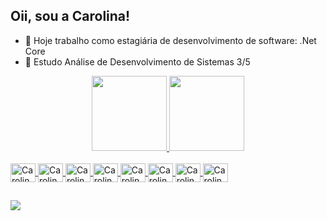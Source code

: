 ## Oii, sou a Carolina!

- 🔭 Hoje trabalho como estagiária de desenvolvimento de software: .Net Core
- 🌱 Estudo Análise de Desenvolvimento de Sistemas 3/5


<div align="center">
  <a href="https://github.com/carolinacatelan">
  <img height="120em" src="https://github-readme-stats.vercel.app/api?username=carolinacatelan&show_icons=true&theme=dracula&include_all_commits=true&count_private=true"/>
  <img height="120em" src="https://github-readme-stats.vercel.app/api/top-langs/?username=carolinacatelan&layout=compact&langs_count=7&theme=dracula"/>
    
</div>
<div style="display: inline_block"><br>
  <img align="center" alt="Carolina-angularjs" height="30" width="40" src="https://cdn.jsdelivr.net/gh/devicons/devicon/icons/angularjs/angularjs-plain.svg">
  <img align="center" alt="Carolina-c" height="30" width="40" src="https://cdn.jsdelivr.net/gh/devicons/devicon/icons/c/c-plain.svg">
  <img align="center" alt="Carolina-cplusplus" height="30" width="40" src="https://cdn.jsdelivr.net/gh/devicons/devicon/icons/cplusplus/cplusplus-plain.svg">
  <img align="center" alt="Carolina-csharp-original" height="30" width="40" src="https://cdn.jsdelivr.net/gh/devicons/devicon/icons/csharp/csharp-plain.svg" >
  <img align="center" alt="Carolina-dotnetcore" height="30" width="40" src="https://cdn.jsdelivr.net/gh/devicons/devicon/icons/dotnetcore/dotnetcore-original.svg">
  <img align="center" alt="Carolina-java-original" height="30" width="40" src=src="https://cdn.jsdelivr.net/gh/devicons/devicon/icons/java/java-original.svg">
  <img align="center" alt="Carolina-nodejs-original" height="30" width="40" src=src="https://cdn.jsdelivr.net/gh/devicons/devicon/icons/nodejs/nodejs-original-wordmark.svg">
  <img align="center" alt="Carolina-typescript" height="30" width="40" src="https://cdn.jsdelivr.net/gh/devicons/devicon/icons/typescript/typescript-plain.svg">
</div>
  
  ##
 
<div> 
  <a href="https://www.linkedin.com/in/ana-carolina-catelan-b2683b134"><img src="https://img.shields.io/badge/LinkedIn-0077B5?style=for-the-badge&logo=linkedin&logoColor=white"></a> 
 
</div>

